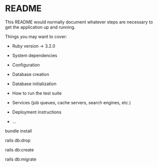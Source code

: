 # README

This README would normally document whatever steps are necessary to get the
application up and running.

Things you may want to cover:

* Ruby version -> 3.2.0

* System dependencies

* Configuration

* Database creation

* Database initialization

* How to run the test suite

* Services (job queues, cache servers, search engines, etc.)

* Deployment instructions

* ...


bundle install

rails db:drop

rails db:create

rails db:migrate
